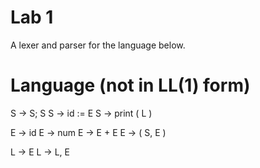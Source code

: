 # Lab 1
A lexer and parser for the language below.

# Language (not in LL(1) form)
S -> S; S 
S -> id := E 
S -> print ( L )

E -> id 
E -> num 
E -> E + E 
E -> ( S, E )

L -> E 
L -> L, E

